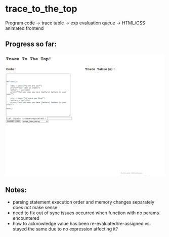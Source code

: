 # trace_to_the_top
Program code → trace table → exp evaluation queue → HTML/CSS animated frontend

## Progress so far:

<img src="demo.gif" width="1000">

## Notes:

- parsing statement execution order and memory changes separately does not make sense
- need to fix out of sync issues occurred when function with no params encountered
- how to acknowledge value has been re-evaluated/re-assigned vs. stayed the same due to no expression affecting it?
